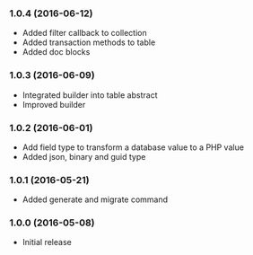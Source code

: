 
### 1.0.4 (2016-06-12)

* Added filter callback to collection
* Added transaction methods to table
* Added doc blocks

### 1.0.3 (2016-06-09)

* Integrated builder into table abstract
* Improved builder

### 1.0.2 (2016-06-01)

* Add field type to transform a database value to a PHP value
* Added json, binary and guid type

### 1.0.1 (2016-05-21)

* Added generate and migrate command

### 1.0.0 (2016-05-08)

* Initial release
